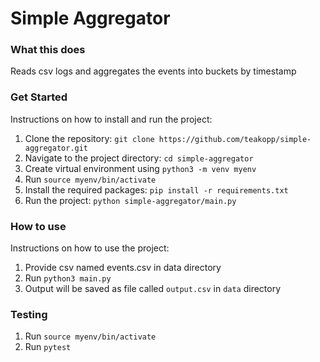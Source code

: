 # Simple Aggregator 

### What this does

Reads csv logs and aggregates the events into buckets by timestamp

### Get Started

Instructions on how to install and run the project:

1. Clone the repository: `git clone https://github.com/teakopp/simple-aggregator.git`
2. Navigate to the project directory: `cd simple-aggregator`
3. Create virtual environment using `python3 -m venv myenv`
4. Run `source myenv/bin/activate`
5. Install the required packages: `pip install -r requirements.txt`
6. Run the project: `python simple-aggregator/main.py`

### How to use

Instructions on how to use the project:

1. Provide csv named events.csv in data directory 
2. Run `python3 main.py`
3. Output will be saved as file called `output.csv` in `data` directory

### Testing
1. Run `source myenv/bin/activate`
2. Run `pytest`

